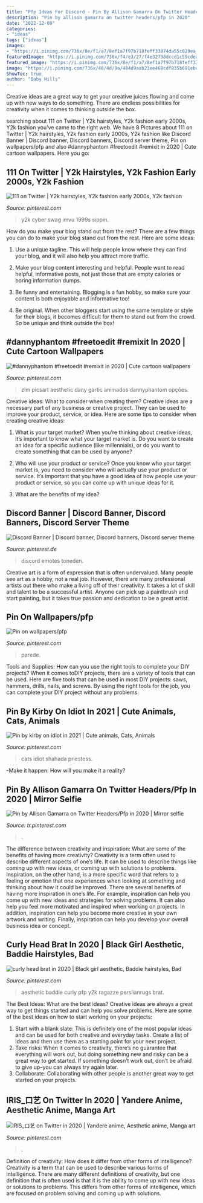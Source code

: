 ```yaml
---
title: "Pfp Ideas For Discord - Pin By Allison Gamarra On Twitter Headers/pfp In 2020"
description: "Pin by allison gamarra on twitter headers/pfp in 2020"
date: "2022-12-09"
categories:
- "ideas"
tags: ["ideas"]
images:
- "https://i.pinimg.com/736x/8e/f1/a7/8ef1a7f97b718feff33874da55c029ea.jpg"
featuredImage: "https://i.pinimg.com/736x/f4/e3/27/f4e32798dccd1c59cdea4e152dea61c1.jpg"
featured_image: "https://i.pinimg.com/736x/8e/f1/a7/8ef1a7f97b718feff33874da55c029ea.jpg"
image: "https://i.pinimg.com/736x/40/4d/9a/404d9aab23ee468cdf835b691ebe779c.jpg"
ShowToc: true
author: "Baby Hills"
---
```



Creative ideas are a great way to get your creative juices flowing and come up with new ways to do something. There are endless possibilities for creativity when it comes to thinking outside the box.

	

		
searching about 111 on Twitter | Y2k hairstyles, Y2k fashion early 2000s, Y2k fashion you've came to the right web. We have 8 Pictures about 111 on Twitter | Y2k hairstyles, Y2k fashion early 2000s, Y2k fashion like Discord Banner | Discord banner, Discord banners, Discord server theme, Pin on wallpapers/pfp and also #dannyphantom #freetoedit #remixit in 2020 | Cute cartoon wallpapers. Here you go:
		
    
## 111 On Twitter | Y2k Hairstyles, Y2k Fashion Early 2000s, Y2k Fashion

<img loading=lazy src="https://i.pinimg.com/736x/40/4d/9a/404d9aab23ee468cdf835b691ebe779c.jpg" onerror="this.onerror=null;this.src='https://tse2.mm.bing.net/th?id=OIP.WxiDlDCIL0Ll_TPr0dhl9gHaNK&amp;pid=15.1';" alt="111 on Twitter | Y2k hairstyles, Y2k fashion early 2000s, Y2k fashion">

_Source: pinterest.com_

>y2k cyber swag imvu 1999s sippin. 

	

How do you make your blog stand out from the rest?
There are a few things you can do to make your blog stand out from the rest. Here are some ideas: 
1. Use a unique tagline. This will help people know where they can find your blog, and it will also help you attract more traffic.

2. Make your blog content interesting and helpful. People want to read helpful, informative posts, not just those that are empty calories or boring information dumps.

3. Be funny and entertaining. Blogging is a fun hobby, so make sure your content is both enjoyable and informative too!

4. Be original. When other bloggers start using the same template or style for their blogs, it becomes difficult for them to stand out from the crowd. So be unique and think outside the box!


    
## #dannyphantom #freetoedit #remixit In 2020 | Cute Cartoon Wallpapers

<img loading=lazy src="https://i.pinimg.com/736x/f4/e3/27/f4e32798dccd1c59cdea4e152dea61c1.jpg" onerror="this.onerror=null;this.src='https://tse4.mm.bing.net/th?id=OIP.Wda8xX2CWnuCgBRfdha61AHaHa&amp;pid=15.1';" alt="#dannyphantom #freetoedit #remixit in 2020 | Cute cartoon wallpapers">

_Source: pinterest.com_

>zlm picsart aesthetic dany gartic animados dannyphantom opções. 

	

Creative ideas: What to consider when creating them?
Creative ideas are a necessary part of any business or creative project. They can be used to improve your product, service, or idea. Here are some tips to consider when creating creative ideas:
1. What is your target market? When you’re thinking about creative ideas, it’s important to know what your target market is. Do you want to create an idea for a specific audience (like millennials), or do you want to create something that can be used by anyone?

2. Who will use your product or service? Once you know who your target market is, you need to consider who will actually use your product or service. It’s important that you have a good idea of how people use your product or service, so you can come up with unique ideas for it.

3. What are the benefits of my idea?

    
## Discord Banner | Discord Banner, Discord Banners, Discord Server Theme

<img loading=lazy src="https://i.pinimg.com/736x/9c/7e/ee/9c7eee552e12eea43f7b50fcfe9f7c1d.jpg" onerror="this.onerror=null;this.src='https://tse2.mm.bing.net/th?id=OIP.pLCAZ7ZkJPbLvYehkA_GwQHaDH&amp;pid=15.1';" alt="Discord Banner | Discord banner, Discord banners, Discord server theme">

_Source: pinterest.de_

>discord emotes toneden. 

	

Creative art is a form of expression that is often undervalued. Many people see art as a hobby, not a real job. However, there are many professional artists out there who make a living off of their creativity. It takes a lot of skill and talent to be a successful artist. Anyone can pick up a paintbrush and start painting, but it takes true passion and dedication to be a great artist.

    
## Pin On Wallpapers/pfp

<img loading=lazy src="https://i.pinimg.com/736x/36/c7/ce/36c7cee2d275ab15f128237c41be6a91.jpg" onerror="this.onerror=null;this.src='https://tse4.mm.bing.net/th?id=OIP.GFhY6pUIKLeiNEtZ7Cd5vAHaNI&amp;pid=15.1';" alt="Pin on wallpapers/pfp">

_Source: pinterest.com_

>parede. 

	

Tools and Supplies: How can you use the right tools to complete your DIY projects?
When it comes toDIY projects, there are a variety of tools that can be used. Here are five tools that can be used in most DIY projects: saws, hammers, drills, nails, and screws. By using the right tools for the job, you can complete your DIY project without any problems.

    
## Pin By Kirby On Idiot In 2021 | Cute Animals, Cats, Animals

<img loading=lazy src="https://i.pinimg.com/736x/f1/f2/83/f1f2836fd8e7985ef5790bf329e73002.jpg" onerror="this.onerror=null;this.src='https://tse1.mm.bing.net/th?id=OIP.gXcEA5kQ4oZuSoPquBUhiQHaHa&amp;pid=15.1';" alt="Pin by kirby on idiot in 2021 | Cute animals, Cats, Animals">

_Source: pinterest.com_

>cats idiot shahada priestess. 

	

-Make it happen: How will you make it a reality?

    
## Pin By Allison Gamarra On Twitter Headers/Pfp In 2020 | Mirror Selfie

<img loading=lazy src="https://i.pinimg.com/736x/e6/d1/d7/e6d1d74115e44b2ae9889602b8ccf124.jpg" onerror="this.onerror=null;this.src='https://tse4.mm.bing.net/th?id=OIP.FJq9yt847YKA5an-yfnjlQHaNb&amp;pid=15.1';" alt="Pin by Allison Gamarra on Twitter Headers/Pfp in 2020 | Mirror selfie">

_Source: tr.pinterest.com_

>. 

	

The difference between creativity and inspiration: What are some of the benefits of having more creativity?
Creativity is a term often used to describe different aspects of one’s life. It can be used to describe things like coming up with new ideas, or coming up with solutions to problems. Inspiration, on the other hand, is a more specific word that refers to a feeling or emotion that one experiences when looking at something and thinking about how it could be improved.
There are several benefits of having more inspiration in one’s life. For example, inspiration can help you come up with new ideas and strategies for solving problems. It can also help you feel more motivated and inspired when working on projects. In addition, inspiration can help you become more creative in your own artwork and writing. Finally, inspiration can help you develop your overall business idea or concept.

    
## Curly Head Brat In 2020 | Black Girl Aesthetic, Baddie Hairstyles, Bad

<img loading=lazy src="https://i.pinimg.com/736x/29/ca/a5/29caa5376746b7d4904006d42dcb9f86.jpg" onerror="this.onerror=null;this.src='https://tse1.mm.bing.net/th?id=OIP.vNRfrw7jPWkgJvAGXvhcYgHaJ-&amp;pid=15.1';" alt="curly head brat in 2020 | Black girl aesthetic, Baddie hairstyles, Bad">

_Source: pinterest.com_

>aesthetic baddie curly pfp y2k ragazze persiianrugs brat. 

	

The Best Ideas: What are the best ideas?
Creative ideas are always a great way to get things started and can help you solve problems. Here are some of the best ideas on how to start working on your projects: 
1. Start with a blank slate: This is definitely one of the most popular ideas and can be used for both creative and everyday tasks. Create a list of ideas and then use them as a starting point for your next project. 
2. Take risks: When it comes to creativity, there’s no guarantee that everything will work out, but doing something new and risky can be a great way to get started. If something doesn’t work out, don’t be afraid to give up–you can always try again later. 
3. Collaborate: Collaborating with other people is another great way to get started on your projects.

    
## IRIS_口艺 On Twitter In 2020 | Yandere Anime, Aesthetic Anime, Manga Art

<img loading=lazy src="https://i.pinimg.com/736x/8e/f1/a7/8ef1a7f97b718feff33874da55c029ea.jpg" onerror="this.onerror=null;this.src='https://tse2.mm.bing.net/th?id=OIP._JdLFOukVDNddD3opn8uVgHaKe&amp;pid=15.1';" alt="IRIS_口艺 on Twitter in 2020 | Yandere anime, Aesthetic anime, Manga art">

_Source: pinterest.com_

>. 

	

Definition of creativity: How does it differ from other forms of intelligence?
Creativity is a term that can be used to describe various forms of intelligence. There are many different definitions of creativity, but one definition that is often used is that it is the ability to come up with new ideas or solutions to problems. This differs from other forms of intelligence, which are focused on problem solving and coming up with solutions.

